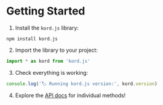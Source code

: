 # Getting Started

1. Install the `kord.js` library:
  ```
  npm install kord.js
  ```

2. Import the library to your project:
  ```js
  import * as kord from 'kord.js'
  ```

3. Check everything is working:
  ```js
  console.log('🏷 Running kord.js version:', kord.version)
  ```

4. Explore the [API docs](./api) for individual methods!
